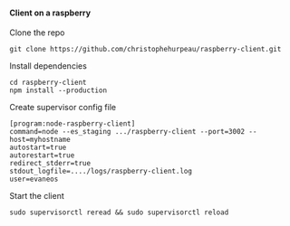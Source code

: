 #### Client on a raspberry

Clone the repo

```
git clone https://github.com/christophehurpeau/raspberry-client.git
```

Install dependencies

```
cd raspberry-client
npm install --production
```

Create supervisor config file

```
[program:node-raspberry-client]
command=node --es_staging .../raspberry-client --port=3002 --host=myhostname
autostart=true
autorestart=true
redirect_stderr=true
stdout_logfile=..../logs/raspberry-client.log
user=evaneos
```

Start the client

```
sudo supervisorctl reread && sudo supervisorctl reload
```
